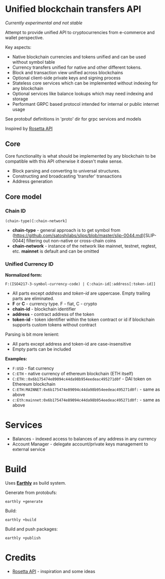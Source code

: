 # Unified blockchain transfers API

*Currently experimental and not stable*

Attempt to provide unified API to cryptocurrencies from e-commerce and wallet perspective.

Key aspects:
* Native blockchain currencies and tokens unified and can be used without symbol table
* Currency transfers unified for native and other different tokens.
* Block and transaction view unified across blockchains
* Optional client-side private keys and signing process
* Stateless core services which can be implemented without indexing for any blockchain
* Optional services like balance lookups which may need indexing and storage
* Performant GRPC based protocol intended for internal or public internet usage

See protobuf definitions in 'proto' dir for grpc services and models

Inspired by [Rosetta API](https://www.rosetta-api.org/)


## Core
Core functionality is what should be implemented by any blockchain to be compatible with this API otherwise it doesn't make sense.
* Block parsing and converting to universal structures.
* Constructing and broadcasting 'transfer' transactions
* Address generation

## Core model

### Chain ID
```
(chain-type)[:chain-network]
```
 * **chain-type** - general approach is to get symbol from (https://github.com/satoshilabs/slips/blob/master/slip-0044.md)[SLIP-0044] filtering out non-native or cross-chain coins
 * **chain-network** - instance of the network like mainnet, testnet, regtest, etc. **mainnet** is default and can be omitted

### Unified Currency ID
**Normalized form:**
```
F:(ISO4217-3-symbol-currency-code) | C:chain-id[:address[:token-id]]
```
 * All parts except <i>address</i> and <i>token-id</i> are uppercase. Empty trailing parts are eliminated.
 * **F** or **C** - currency type. F - fiat, C - crypto
 * **chain-id** - blockchain identifier
 * **address** - contract address of the token
 * **token-id** - token identifier within the token contract or id if blockchain supports custom tokens without contract

Parsing is bit more lenient:
* All parts except address and token-id are case-insensitive
* Empty parts can be included

**Examples:**
* `F:USD` - fiat currency
* `C:ETH` - native currency of ethereum blockchain (ETH itself)
* `C:ETH::0x6b175474e89094c44da98b954eedeac495271d0f` - DAI token on Ethereum blockchain
* `C:ETH:MAINNET:0x6b175474e89094c44da98b954eedeac495271d0f:` - same as above
* `c:Eth:mainnet:0x6b175474e89094c44da98b954eedeac495271d0f:` - same as above

# Services
* Balances - indexed access to balances of any address in any currency
* Account Manager - delegate account/private keys management to external service

# Build
Uses **[Earthly](https://earthly.dev/ )** as build system.

Generate from protobufs:
```
earthly +generate
```

Build:
```
earthly +build
```

Build and push packages:
```
earthly +publish
```

# Credits
* [Rosetta API](https://www.rosetta-api.org/) - inspiration and some ideas